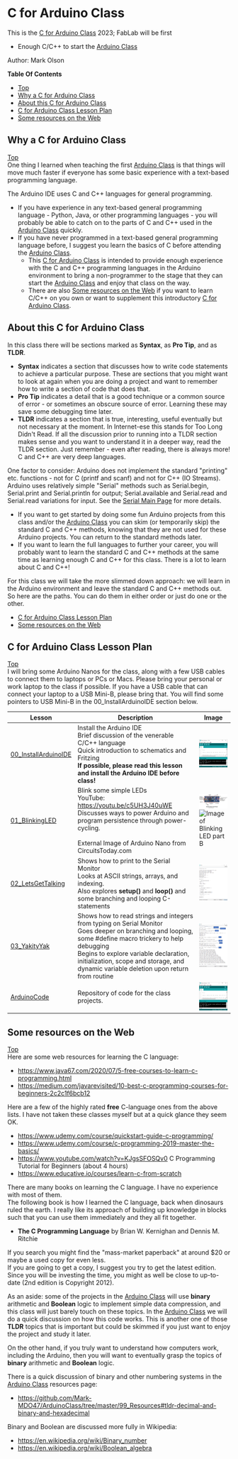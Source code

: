 # C for Arduino Class
This is the [C for Arduino Class](https://github.com/Mark-MDO47/CforArduinoClass/tree/master "C for Arduino Class") 2023; FabLab will be first<br>
- Enough C/C++ to start the [Arduino Class](https://github.com/Mark-MDO47/ArduinoClass "Arduino Class")

Author: Mark Olson

**Table Of Contents**
* [Top](#c-for-arduino-class "Top")
* [Why a C for Arduino Class](#why-a-c-for-arduino-class "Why a C for Arduino Class")
* [About this C for Arduino Class](#about-this-c-for-arduino-class "About this C for Arduino Class")
* [C for Arduino Class Lesson Plan](#c-for-arduino-class-lesson-plan "C for Arduino Class Lesson Plan")
* [Some resources on the Web](#some-resources-on-the-web "Some resources on the Web")

## Why a C for Arduino Class
[Top](#c-for-arduino-class "Top")<br>
One thing I learned when teaching the first [Arduino Class](https://github.com/Mark-MDO47/ArduinoClass "Arduino Class") is that things will move much faster if everyone has some basic experience with a text-based programming language.

The Arduino IDE uses C and C++ languages for general programming.
- If you have experience in any text-based general programming language - Python, Java, or other programming languages - you will probably be able to catch on to the parts of C and C++ used in the [Arduino Class](https://github.com/Mark-MDO47/ArduinoClass "Arduino Class") quickly.
- If you have never programmed in a text-based general programming language before, I suggest you learn the basics of C before attending the [Arduino Class](https://github.com/Mark-MDO47/ArduinoClass "Arduino Class").
  - This [C for Arduino Class](https://github.com/Mark-MDO47/CforArduinoClass/tree/master "C for Arduino Class") is intended to provide enough experience with the C and C++ programming languages in the Arduino environment to bring a non-programmer to the stage that they can start the [Arduino Class](https://github.com/Mark-MDO47/ArduinoClass "Arduino Class") and enjoy that class on the way.
  - There are also [Some resources on the Web](#some-resources-on-the-web "Some resources on the Web") if you want to learn C/C++ on you own or want to supplement this introductory [C for Arduino Class](https://github.com/Mark-MDO47/CforArduinoClass/tree/master "C for Arduino Class").

## About this C for Arduino Class

In this class there will be sections marked as **Syntax**, as **Pro Tip**, and as **TLDR**.
- **Syntax** indicates a section that discusses how to write code statements to achieve a particular purpose. These are sections that you might want to look at again when you are doing a project and want to remember how to write a section of code that does that.
- **Pro Tip** indicates a detail that is a good technique or a common source of error - or sometimes an obscure source of error. Learning these may save some debugging time later.
- **TLDR** indicates a section that is true, interesting, useful eventually but not necessary at the moment. In Internet-ese this stands for Too Long Didn't Read. If all the discussion prior to running into a TLDR section makes sense and you want to understand it in a deeper way, read the TLDR section. Just remember - even after reading, there is always more! C and C++ are very deep languages.

One factor to consider: Arduino does not implement the standard "printing" etc. functions - not for C (printf and scanf) and not for C++ (IO Streams). Arduino uses relatively simple "Serial" methods such as Serial.begin, Serial.print and Serial.println for output; Serial.available and Serial.read and Serial.read variations for input. See the [Serial Main Page](https://www.arduino.cc/reference/en/language/functions/communication/serial/ "Link to Serial Main Page") for more details.
- If you want to get started by doing some fun Arduino projects from this class and/or the [Arduino Class](https://github.com/Mark-MDO47/ArduinoClass "Arduino Class") you can skim (or temporarily skip) the standard C and C++ methods, knowing that they are not used for these Arduino projects. You can return to the standard methods later.
- If you want to learn the full languages to further your career, you will probably want to learn the standard C and C++ methods at the same time as learning enough C and C++ for this class. There is a lot to learn about C and C++!

For this class we will take the more slimmed down approach: we will learn in the Arduino environment and leave the standard C and C++ methods out. So here are the paths. You can do them in either order or just do one or the other.
* [C for Arduino Class Lesson Plan](#c-for-arduino-class-lesson-plan "C for Arduino Class Lesson Plan")
* [Some resources on the Web](#some-resources-on-the-web "Some resources on the Web")

## C for Arduino Class Lesson Plan
[Top](#c-for-arduino-class "Top")<br>
I will bring some Arduino Nanos for the class, along with a few USB cables to connect them to laptops or PCs or Macs. Please bring your personal or work laptop to the class if possible. If you have a USB cable that can connect your laptop to a USB Mini-B, please bring that. You will find some pointers to USB Mini-B in the 00_InstallArduinoIDE section below.

| Lesson | Description | Image |
| --- | --- | --- |
| [00_InstallArduinoIDE](https://github.com/Mark-MDO47/CforArduinoClass/tree/master/00_InstallArduinoIDE "00_InstallArduinoIDE") | Install the Arduino IDE<br>Brief discussion of the venerable C/C++ language<br>Quick introduction to schematics and Fritzing<br>**If possible, please read this lesson and install the Arduino IDE before class!** | <img src="https://github.com/Mark-MDO47/CforArduinoClass/blob/master/99_Resources/Images/IDE_Blink.png" width="142" alt="Image of Arduino IDE"> |
| [01_BlinkingLED](https://github.com/Mark-MDO47/CforArduinoClass/tree/master/01_BlinkingLED "01_BlinkingLED") | Blink some simple LEDs<br>YouTube: https://youtu.be/c5UH3J40uWE<br>Discusses ways to power Arduino and program persistence through power-cycling.<br><br>External Image of Arduino Nano from CircuitsToday.com | <img src="https://github.com/Mark-MDO47/CforArduinoClass/blob/master/99_Resources/Images/Arduino-Nano-Pinout_from_circuitstoday.com.png" width="142" alt="CircuitsToday.com picture of Arduino Nano"><br><img src="https://github.com/Mark-MDO47/CforArduinoClass/blob/master/99_Resources/Images/01_BlinkingLED_part_A_setup.png" width="150" alt="Image of Blinking LED part B"> |
| [02_LetsGetTalking](https://github.com/Mark-MDO47/CforArduinoClass/tree/master/02_LetsGetTalking "02_LetsGetTalking") | Shows how to print to the Serial Monitor<br>Looks at ASCII strings, arrays, and indexing.<br>Also explores **setup()** and **loop()** and some branching and looping C-statements | <img src="https://github.com/Mark-MDO47/CforArduinoClass/blob/master/99_Resources/Images/02_SerMon_run.png" width="142" alt="Serial Monitor showing debug print output"> |
| [03_YakityYak](https://github.com/Mark-MDO47/CforArduinoClass/tree/master/03_YakityYak "03_YakityYak") | Shows how to read strings and integers from typing on Serial Monitor<br>Goes deeper on branching and looping, some #define macro trickery to help debugging<br>Begins to explore variable declaration, initialization, scope and storage, and dynamic variable deletion upon return from routine | <img src="https://github.com/Mark-MDO47/CforArduinoClass/blob/master/99_Resources/Images/03_SerMon_run.png" width="142" alt="Serial Monitor showing typed input and responses"> |
| [ArduinoCode](https://github.com/Mark-MDO47/CforArduinoClass/blob/master/ArduinoCode/README.md "ArduinoCode") | Repository of code for the class projects.  | <img src="https://github.com/Mark-MDO47/CforArduinoClass/blob/master/99_Resources/Images/IDE_Blink.png" width="142" alt="Image of Arduino IDE"> |

## Some resources on the Web
[Top](#c-for-arduino-class "Top")<br>
Here are some web resources for learning the C language:
- https://www.java67.com/2020/07/5-free-courses-to-learn-c-programming.html
- https://medium.com/javarevisited/10-best-c-programming-courses-for-beginners-2c2c1f6bcb12

Here are a few of the highly rated **free** C-language ones from the above lists. I have not taken these classes myself but at a quick glance they seem OK.
- https://www.udemy.com/course/quickstart-guide-c-programming/
- https://www.udemy.com/course/c-programming-2019-master-the-basics/
- https://www.youtube.com/watch?v=KJgsSFOSQv0   C Programming Tutorial for Beginners (about 4 hours)
- https://www.educative.io/courses/learn-c-from-scratch

There are many books on learning the C language. I have no experience with most of them.<br>
The following book is how I learned the C language, back when dinosaurs ruled the earth. I really like its approach of building up knowledge in blocks such that you can use them immediately and they all fit together.<br>
- **The C Programming Language** by Brian W. Kernighan and Dennis M. Ritchie

If you search you might find the "mass-market paperback" at around $20 or maybe a used copy for even less.<br>
If you are going to get a copy, I suggest you try to get the latest edition. Since you will be investing the time, you might as well be close to up-to-date (2nd edition is Copyright 2012).

As an aside: some of the projects in the [Arduino Class](https://github.com/Mark-MDO47/ArduinoClass "Arduino Class") will use **binary** arithmetic and **Boolean** logic to implement simple data compression, and this class will just barely touch on these topics. In the [Arduino Class](https://github.com/Mark-MDO47/ArduinoClass "Arduino Class") we will do a quick discussion on how this code works. This is another one of those **TLDR** topics that is important but could be skimmed if you just want to enjoy the project and study it later.

On the other hand, if you truly want to understand how computers work, including the Arduino, then you will want to eventually grasp the topics of **binary** arithmetic and **Boolean** logic.

There is a quick discussion of binary and other numbering systems in the [Arduino Class](https://github.com/Mark-MDO47/ArduinoClass "Arduino Class") resources page:
- https://github.com/Mark-MDO47/ArduinoClass/tree/master/99_Resources#tldr-decimal-and-binary-and-hexadecimal

Binary and Boolean are discussed more fully in Wikipedia:
- https://en.wikipedia.org/wiki/Binary_number
- https://en.wikipedia.org/wiki/Boolean_algebra

